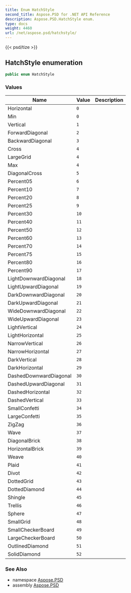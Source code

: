 ```yaml
---
title: Enum HatchStyle
second_title: Aspose.PSD for .NET API Reference
description: Aspose.PSD.HatchStyle enum. 
type: docs
weight: 4460
url: /net/aspose.psd/hatchstyle/
---
```

{{< psd/tize >}}
## HatchStyle enumeration

```csharp
public enum HatchStyle
```

### Values

| Name | Value | Description |
| --- | --- | --- |
| Horizontal | `0` |  |
| Min | `0` |  |
| Vertical | `1` |  |
| ForwardDiagonal | `2` |  |
| BackwardDiagonal | `3` |  |
| Cross | `4` |  |
| LargeGrid | `4` |  |
| Max | `4` |  |
| DiagonalCross | `5` |  |
| Percent05 | `6` |  |
| Percent10 | `7` |  |
| Percent20 | `8` |  |
| Percent25 | `9` |  |
| Percent30 | `10` |  |
| Percent40 | `11` |  |
| Percent50 | `12` |  |
| Percent60 | `13` |  |
| Percent70 | `14` |  |
| Percent75 | `15` |  |
| Percent80 | `16` |  |
| Percent90 | `17` |  |
| LightDownwardDiagonal | `18` |  |
| LightUpwardDiagonal | `19` |  |
| DarkDownwardDiagonal | `20` |  |
| DarkUpwardDiagonal | `21` |  |
| WideDownwardDiagonal | `22` |  |
| WideUpwardDiagonal | `23` |  |
| LightVertical | `24` |  |
| LightHorizontal | `25` |  |
| NarrowVertical | `26` |  |
| NarrowHorizontal | `27` |  |
| DarkVertical | `28` |  |
| DarkHorizontal | `29` |  |
| DashedDownwardDiagonal | `30` |  |
| DashedUpwardDiagonal | `31` |  |
| DashedHorizontal | `32` |  |
| DashedVertical | `33` |  |
| SmallConfetti | `34` |  |
| LargeConfetti | `35` |  |
| ZigZag | `36` |  |
| Wave | `37` |  |
| DiagonalBrick | `38` |  |
| HorizontalBrick | `39` |  |
| Weave | `40` |  |
| Plaid | `41` |  |
| Divot | `42` |  |
| DottedGrid | `43` |  |
| DottedDiamond | `44` |  |
| Shingle | `45` |  |
| Trellis | `46` |  |
| Sphere | `47` |  |
| SmallGrid | `48` |  |
| SmallCheckerBoard | `49` |  |
| LargeCheckerBoard | `50` |  |
| OutlinedDiamond | `51` |  |
| SolidDiamond | `52` |  |

### See Also

* namespace [Aspose.PSD](../../aspose.psd/)
* assembly [Aspose.PSD](../../)


